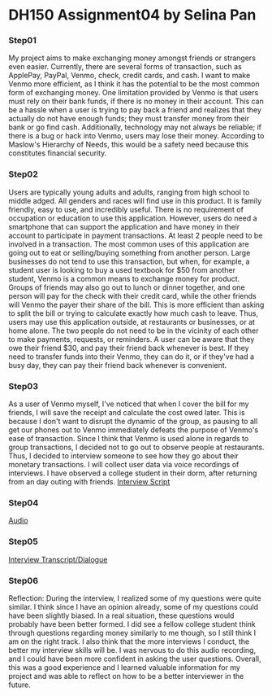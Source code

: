 # DH150 Assignment04 by Selina Pan

### Step01
My project aims to make exchanging money amongst friends or strangers even easier. Currently, there are several forms of transaction, such as ApplePay, PayPal, Venmo, check, credit cards, and cash. I want to make Venmo more efficient, as I think it has the potential to be the most common form of exchanging money. One limitation provided by Venmo is that users must rely on their bank funds, if there is no money in their account. This can be a hassle when a user is trying to pay back a friend and realizes that they actually do not have enough funds; they must transfer money from their bank or go find cash. Additionally, technology may not always be reliable; if there is a bug or hack into Venmo, users may lose their money. According to Maslow's Hierarchy of Needs, this would be a safety need because this constitutes financial security.

### Step02
Users are typically young adults and adults, ranging from high school to middle adged. All genders and races will find use in this product. It is family friendly, easy to use, and incredibly useful. There is no requirement of occupation or education to use this application. However, users do need a smartphone that can support the application and have money in their account to participate in payment transactions. At least 2 people need to be involved in a transaction. The most common uses of this application are going out to eat or selling/buying something from another person. Large businesses do not tend to use this transaction, but when, for example, a student user is looking to buy a used textbook for $50 from another student, Venmo is a common means to exchange money for product. Groups of friends may also go out to lunch or dinner together, and one person will pay for the check with their credit card, while the other friends will Venmo the payer their share of the bill. This is more efficient than asking to split the bill or trying to calculate exactly how much cash to leave. Thus, users may use this application outside, at restaurants or businesses, or at home alone. The two people do not need to be in the vicinity of each other to make payments, requests, or reminders. A user can be aware that they owe their friend $30, and pay their friend back whenever is best. If they need to transfer funds into their Venmo, they can do it, or if they've had a busy day, they can pay their friend back whenever is convenient. 

### Step03
As a user of Venmo myself, I've noticed that when I cover the bill for my friends, I will save the receipt and calculate the cost owed later. This is because I don't want to disrupt the dynamic of the group, as pausing to all get our phones out to Venmo immediately defeats the purpose of Venmo's ease of transaction. Since I think that Venmo is used alone in regards to group transactions, I decided not to go out to observe people at restaurants. Thus, I decided to interview someone to see how they go about their monetary transactions. I will collect user data via voice recordings of interviews. I have observed a college student in their dorm, after returning from an day outing with friends.
[Interview Script](https://docs.google.com/document/d/1hI4xDX4BHegPju5R46Zplya-B463EnA9a4afP_5VKSs/edit?usp=sharing)

### Step04
[Audio](https://drive.google.com/open?id=16czrSESI0u__VXhz7kF5hqcDepUwb06q)

### Step05
[Interview Transcript/Dialogue](https://docs.google.com/document/d/17kl6_iOw6BnnEUgdCGvrAGf8da4iWcqTX6ixnCTT-Ho/edit?usp=sharing)

### Step06
Reflection: During the interview, I realized some of my questions were quite similar. I think since I have an opinion already, some of my questions could have been slightly biased. In a real situation, these questions would probably have been better formed. I did see a fellow college student think through questions regarding money similarly to me though, so I still think I am on the right track. I also think that the more interviews I conduct, the better my interview skills will be. I was nervous to do this audio recording, and I could have been more confident in asking the user questions. Overall, this was a good experience and I learned valuable information for my project and was able to reflect on how to be a better interviewer in the future.
